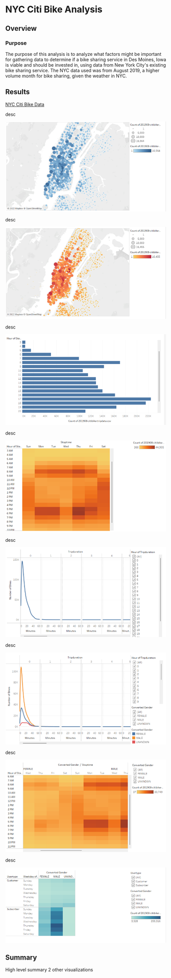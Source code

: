 # NYC Citi Bike Analysis
## Overview
### Purpose
The purpose of this analysis is to analyze what factors might be important for gathering data to determine if a bike sharing service in Des Moines, Iowa is viable and should be invested in, using data from New York City's existing bike sharing service. The NYC data used was from August 2019, a higher volume month for bike sharing, given the weather in NYC.

## Results
[NYC Citi Bike Data](https://public.tableau.com/app/profile/rob.barbush/viz/CitiBikeModule_16463421882900/NYCCitiBike#1 "NYC Citi Bike")

desc

![Rides by Starting Location](https://github.com/RBarbush84/bikesharing/blob/main/Resources/Rides%20by%20Start%20Loc.png)

desc

![Rides by Ending Location](https://github.com/RBarbush84/bikesharing/blob/main/Resources/Rides%20by%20End%20Loc.png)

desc

![Rides by Start Time](https://github.com/RBarbush84/bikesharing/blob/main/Resources/Rides%20by%20Start%20Time.png)

desc

![Daily Rides by Start Time](https://github.com/RBarbush84/bikesharing/blob/main/Resources/Daily%20Rides%20by%20Start%20Time.png)

desc

![Rides by Trip Duration](https://github.com/RBarbush84/bikesharing/blob/main/Resources/Rides%20by%20Trip%20Duration.png)

desc

![Rides by Trip Duration and Gender](https://github.com/RBarbush84/bikesharing/blob/main/Resources/Rides%20by%20Trip%20Duration%20and%20Gender.png)

desc

![Daily Rides by Start Time and Gender](https://github.com/RBarbush84/bikesharing/blob/main/Resources/Daily%20Rides%20by%20Start%20Time%20and%20Gender.png)

desc

![Daily Rides by Start Time, Gender and User Type](https://github.com/RBarbush84/bikesharing/blob/main/Resources/Daily%20Rides%20by%20Start%20Time%20and%20Gender%20and%20User%20Type.png)


## Summary
High level summary
2 other visualizations
